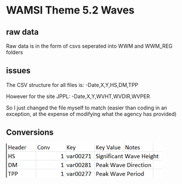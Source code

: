 # WAMSI Theme 5.2 Waves
## raw data
Raw data is in the form of csvs seperated into WWM and WWM_REG folders

## issues 
The CSV structure for all files is:
-Date,X,Y,HS,DM,TPP

However for the site JPPL:
-Date,X,Y,WVHT,WVDIR,WVPER

So I just changed the file myself to match (easier than coding in an exception, at the expense of modifying what the agency has provided)

## Conversions
![Conversion table](./Wamsi%20Waves%20Conversions.png)